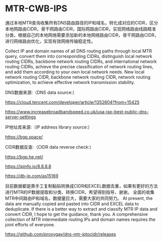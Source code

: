 # MTR-CWB-IPS
通过本地MTR查询收集所有DNS路由路径的IP和域名，转化成对应的CIDR，区分本地网路由CIDR，骨干网路由CIDR，国际网路由CIDR，实现网络路由线路精准分类，根据自己的本地网络需要添加新的本地网络路由CIDR，骨干网路由CIDR，进行网络路由优化，实现有效网络传输稳定性。

Collect IP and domain names of all DNS routing paths through local MTR query, convert them into corresponding CIDRs, distinguish local network routing CIDRs, backbone network routing CIDRs, and international network routing CIDRs, achieve the precise classification of network routing lines, and add them according to your own local network needs. New local network routing CIDR, backbone network routing CIDR, network routing optimization, to achieve effective network transmission stability.

DNS数据来源:（DNS data source:）

https://cloud.tencent.com/developer/article/1352604?from=15425

https://www.increasebroadbandspeed.co.uk/usa-isp-best-public-dns-server-settings

IP地址库来源:（IP address library source:）

https://bgp.space/

CIDR数据反查:（CIDR data reverse check:）

https://bgp.he.net/

https://ipinfo.io/8.8.8.8

https://db-ip.com/as15169

目前数据都是靠手工复制黏贴转换成CIDR和EXCEL数据去重，如果有更好的方法进行MTR的IP数据提取和分类、转换CIDR，希望得到指导，谢谢。
全面的收集MTR中间路由IP和域名，数据量巨大，需要大家的共同努力。
At present, the data are manually copied and pasted into CIDR and EXCEL data to deduplicate. If there is a better way to extract and classify MTR IP data and convert CIDR, I hope to get the guidance, thank you.
A comprehensive collection of MTR intermediate routing IPs and domain names requires the joint efforts of everyone.

https://github.com/proxygay/dns-mtr-iptocidr/releases
